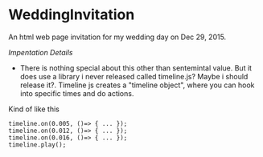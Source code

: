 # WeddingInvitation
An html web page invitation for my wedding day on Dec 29, 2015.


*Impentation Details*
- There is nothing special about this other than sentemintal value. But it does use a library i never released called timeline.js? Maybe i should release it?. Timeline js creates a "timeline object", where you can hook into specific times and do actions.

Kind of like this
```
timeline.on(0.005, ()=> { ... });
timeline.on(0.012, ()=> { ... });
timeline.on(0.016, ()=> { ... });
timeline.play();
```